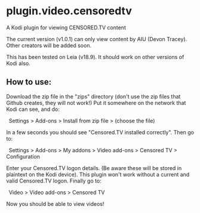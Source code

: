 # plugin.video.censoredtv
A Kodi plugin for viewing CENSORED.TV content

The current version (v1.0.1) can only view content by AIU (Devon Tracey). Other
creators will be added soon.

This has been tested on Leia (v18.9). It should work on other versions of Kodi also.

## How to use:

Download the zip file in the "zips" directory (don't use the zip files that Github
creates, they will not work!) Put it somewhere on the network that Kodi can see,
and do:

&ensp;Settings > Add-ons > Install from zip file > (choose the file)
  
In a few seconds you should see "Censored.TV installed correctly". Then go to:

&ensp;Settings > Add-ons > My addons > Video add-ons > Censored TV > Configuration
  
Enter your Censored.TV logon details. (Be aware these will be stored in plaintext
on the Kodi device). This plugin won't work without a current and valid Censored.TV
logon. Finally go to:

&ensp;Video > Video add-ons > Censored TV
  
Now you should be able to view videos!

